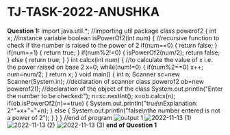 # TJ-TASK-2022-ANUSHKA
**Question 1:**
import java.util.*;
//importing util package
class powerof2
{
    int x;
    //instance variable
    boolean isPowerOf2(int num)
    {
        //recursive function to check if the number is raised to the power of 2
        if(num==0)
        {
            return false;
        }
        if(num==1)
        {
            return true;
        }
        if(num%2!=0)
        {
            isPowerOf2(num/2);
            return false;
        }
        else
        {
           return true; 
        }
    }
    int calcx(int num)
    {
        //to calculate the value of x i.e. the power raised on base 2
        x=0;
        while(num!=0)
        {
            if(num%2==0)
            x++;
            num=num/2;
        }
        return x;
    }
    void main()
    {
        int n;
        Scanner sc=new Scanner(System.in);
        //declaration of scanner class
        powerof2 ob=new powerof2();
        //declaration of the object of the class
        System.out.println("Enter the number to be checked:");
        n=sc.nextInt();
        x=ob.calcx(n);
        if(ob.isPowerOf2(n)==true)
        {
            System.out.println("true\nExplanation: 2^"+x+"="+n);
        }
        else
        {
            System.out.println("false\nthe number entered is not a power of 2");
        }
    }
}
//end of program
![output 1](https://user-images.githubusercontent.com/118106624/201517864-acec180d-61c1-4d7e-8e3a-55572c4d2ae6.png)
![2022-11-13 (1)](https://user-images.githubusercontent.com/118106624/201517926-00252f95-c6b6-4b6e-ba07-42aaf8dae788.png)
![2022-11-13 (2)](https://user-images.githubusercontent.com/118106624/201517934-b9670c5e-04bf-4738-931c-6c70b675e218.png)
![2022-11-13 (3)](https://user-images.githubusercontent.com/118106624/201517944-6de6663e-22cc-4812-adbb-b872f17cefaa.png)
**end of Question 1**
